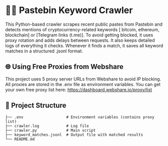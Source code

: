 # 🕵️‍♂️ Pastebin Keyword Crawler
This Python-based crawler scrapes recent public pastes from Pastebin and detects mentions of cryptocurrency-related keywords [ bitcoin, ethereum, blockchain] or [Telegram links (t.me)].
To avoid getting blocked, it uses proxy rotation and adds delays between requests. It also keeps detailed logs of everything it checks. Whenever it finds a match, it saves all keyword matches in a structured .jsonl format.
 


## 🌐 Using Free Proxies from Webshare
This project uses 5 proxy server URLs from Webshare to avoid IP blocking.
All proxies are stored in the .env file as environment variables.
You can get your own free proxy list here:
https://dashboard.webshare.io/proxy/list





## 📁 Project Structure
```
├── .env                   # Environment variables (contains proxy list)
├── crawler.log            # Log file
├── crawler.py             # Main script
├── keyword_matches.jsonl  # Output file with matched results
└── README.md              
```

